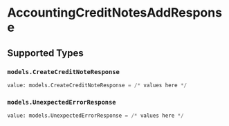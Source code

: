 # AccountingCreditNotesAddResponse


## Supported Types

### `models.CreateCreditNoteResponse`

```python
value: models.CreateCreditNoteResponse = /* values here */
```

### `models.UnexpectedErrorResponse`

```python
value: models.UnexpectedErrorResponse = /* values here */
```


